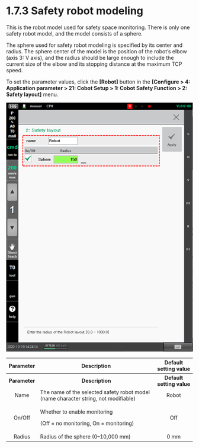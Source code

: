 # 1.7.3 Safety robot modeling

This is the robot model used for safety space monitoring. There is only one safety robot model, and the model consists of a sphere.

The sphere used for safety robot modeling is specified by its center and radius. The sphere center of the model is the position of the robot’s elbow (axis 3: V axis), and the radius should be large enough to include the current size of the elbow and its stopping distance at the maximum TCP speed.

To set the parameter values, click the **\[Robot]** button in the **\[Configure > 4: Application parameter > 21: Cobot Setup > 1: Cobot Safety Function > 2: Safety layout]** menu.



![Figure 12 Safety robot modeling setting window](<../../_assets/image (11).png>)

|   Parameter   | Description                                                                         |   Default setting value   |
| :-----------: | ----------------------------------------------------------------------------------- | :-----------------------: |
| **Parameter** | 　　　　　　　　**Description**                                                             | **Default setting value** |
|      Name     | The name of the selected safety robot model (name character string, not modifiable) |           Robot           |
|     On/Off    | <p>Whether to enable monitoring </p><p>(Off = no monitoring, On = monitoring)</p>   |            Off            |
|     Radius    | Radius of the sphere (0–10,000 mm)                                                  |            0 mm           |
